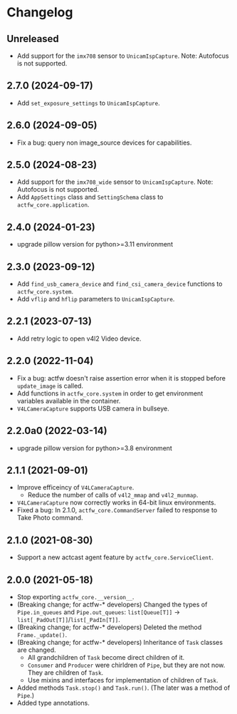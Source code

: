 # Changelog

## Unreleased

- Add support for the `imx708` sensor to `UnicamIspCapture`. Note: Autofocus is not supported.

## 2.7.0 (2024-09-17)

- Add `set_exposure_settings` to `UnicamIspCapture`.

## 2.6.0 (2024-09-05)

- Fix a bug: query non image_source devices for capabilities.

## 2.5.0 (2024-08-23)

- Add support for the `imx708_wide` sensor to `UnicamIspCapture`. Note: Autofocus is not supported.
- Add `AppSettings` class and `SettingSchema` class to `actfw_core.application`.

## 2.4.0 (2024-01-23)

- upgrade pillow version for python>=3.11 environment

## 2.3.0 (2023-09-12)

- Add `find_usb_camera_device` and `find_csi_camera_device` functions to `actfw_core.system`.
- Add `vflip` and `hflip` parameters to `UnicamIspCapture`.

## 2.2.1 (2023-07-13)

- Add retry logic to open v4l2 Video device.

## 2.2.0 (2022-11-04)

- Fix a bug: actfw doesn't raise assertion error when it is stopped before `update_image` is called.
- Add functions in `actfw_core.system` in order to get environment variables available in the container.
- `V4LCameraCapture` supports USB camera in bullseye.

## 2.2.0a0 (2022-03-14)

- upgrade pillow version for python>=3.8 environment

## 2.1.1 (2021-09-01)

- Improve efficeincy of `V4LCameraCapture`.
  - Reduce the number of calls of `v4l2_mmap` and `v4l2_munmap`.
- `V4LCameraCapture` now correctly works in 64-bit linux environments.
- Fixed a bug: In 2.1.0, `actfw_core.CommandServer` failed to response to Take Photo command.

## 2.1.0 (2021-08-30)

- Support a new actcast agent feature by `actfw_core.ServiceClient`.

## 2.0.0 (2021-05-18)

- Stop exporting `actfw_core.__version__`.
- (Breaking change; for actfw-* developers) Changed the types of `Pipe.in_queues` and `Pipe.out_queues`: `list[Queue[T]]` -> `list[_PadOut[T]]`/`list[_PadIn[T]]`.
- (Breaking change; for actfw-* developers) Deleted the method `Frame._update()`.
- (Breaking change; for actfw-* developers) Inheritance of `Task` classes are changed.
  - All grandchildren of `Task` become direct children of it.
  - `Consumer` and `Producer` were chirldren of `Pipe`, but they are not now.  They are children of `Task`.
  - Use mixins and interfaces for implementation of children of `Task`.
- Added methods `Task.stop()` and `Task.run()`.  (The later was a method of `Pipe`.)
- Added type annotations.
